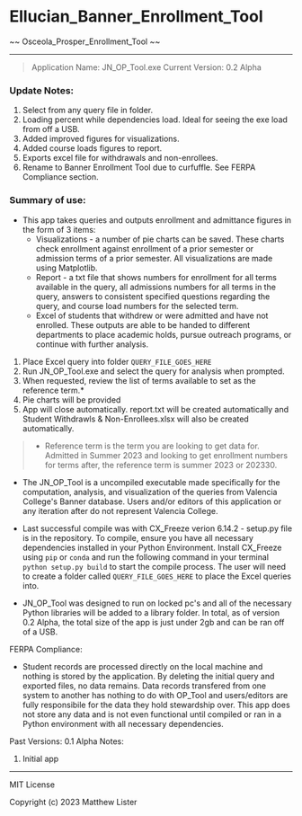 # Ellucian_Banner_Enrollment_Tool
~~ Osceola_Prosper_Enrollment_Tool ~~
- - -

> Application Name: JN_OP_Tool.exe
> Current Version: 0.2 Alpha

### Update Notes:
1. Select from any query file in folder.
2. Loading percent while dependencies load. Ideal for seeing the exe load from off a USB.
3. Added improved figures for visualizations.
4. Added course loads figures to report.
5. Exports excel file for withdrawals and non-enrollees.
6. Rename to Banner Enrollment Tool due to curfuffle. See FERPA Compliance section.

### Summary of use:
- This app takes queries and outputs enrollment and admittance figures in the form of 3 items:
    - Visualizations - a number of pie charts can be saved. These charts check enrollment against enrollment of a prior semester or admission terms of a prior semester. All visualizations are made using Matplotlib.
    - Report - a txt file that shows numbers for enrollment for all terms available in the query, all admissions numbers for all terms in the query, answers to consistent specified questions regarding the query, and course load numbers for the selected term.
    - Excel of students that withdrew or were admitted and have not enrolled. These outputs are able to be handed to different departments to place academic holds, pursue outreach programs, or continue with further analysis.

1. Place Excel query into folder `QUERY_FILE_GOES_HERE`
2. Run JN_OP_Tool.exe and select the query for analysis when prompted.
3. When requested, review the list of terms available to set as the reference term.*
4. Pie charts will be provided
5. App will close automatically. report.txt will be created automatically and Student Withdrawls & Non-Enrollees.xlsx will also be created automatically.

> * Reference term is the term you are looking to get data for. Admitted in Summer 2023 and looking to get enrollment numbers for terms after, the reference term is summer 2023 or 202330.

- The JN_OP_Tool is a uncompiled executable made specifically for the computation, analysis, and visualization of the queries from Valencia College's Banner database. Users and/or editors of this application or any iteration after do not represent Valencia College. 

- Last successful compile was with CX_Freeze verion 6.14.2 - setup.py file is in the repository. To compile, ensure you have all necessary dependencies installed in your Python Environment. Install CX_Freeze using `pip` or `conda` and run the following command in your terminal `python setup.py build` to start the compile process. The user will need to create a folder called `QUERY_FILE_GOES_HERE` to place the Excel queries into.

- JN_OP_Tool was designed to run on locked pc's and all of the necessary Python libraries will be added to a library folder. In total, as of version 0.2 Alpha, the total size of the app is just under 2gb and can be ran off of a USB. 

FERPA Compliance:

- Student records are processed directly on the local machine and nothing is stored by the application. By deleting the initial query and exported files, no data remains. Data records transfered from one system to another has nothing to do with OP_Tool and users/editors are fully responsibile for the data they hold stewardship over. This app does not store any data and is not even functional until compiled or ran in a Python environment with all necessary dependencies. 

Past Versions:
0.1 Alpha
Notes:
1. Initial app

- - -

MIT License

Copyright (c) 2023 Matthew Lister
